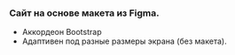### Сайт на основе макета из Figma. ###
* Аккордеон Bootstrap
* Адаптивен под разные размеры экрана (без макета).

